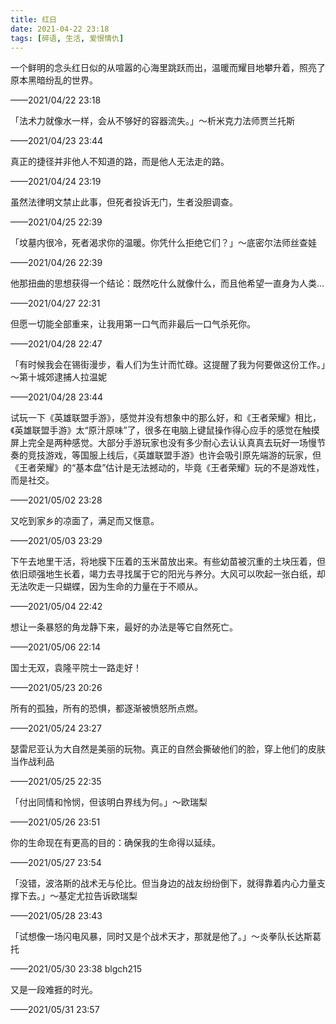 ```yaml
---
title: 红日
date: 2021-04-22 23:18
tags: [碎语, 生活, 爱恨情仇]
---
```


一个鲜明的念头红日似的从喧嚣的心海里跳跃而出，温暖而耀目地攀升着，照亮了原本黑暗纷乱的世界。

——2021/04/22 23:18

「法术力就像水一样，会从不够好的容器流失。」～析米克力法师贾兰托斯

——2021/04/23 23:44

真正的捷径并非他人不知道的路，而是他人无法走的路。

——2021/04/24 23:19

虽然法律明文禁止此事，但死者投诉无门，生者没胆调查。

——2021/04/25 22:39

「坟墓内很冷，死者渴求你的温暖。你凭什么拒绝它们？」～底密尔法师丝查娃

——2021/04/26 22:39

他那扭曲的思想获得一个结论：既然吃什么就像什么，而且他希望一直身为人类...

——2021/04/27 22:31

但愿一切能全部重来，让我用第一口气而非最后一口气杀死你。

——2021/04/28 22:47

「有时候我会在锡街漫步，看人们为生计而忙碌。这提醒了我为何要做这份工作。」～第十城郊逮捕人拉温妮

——2021/04/28 23:44

试玩一下《英雄联盟手游》，感觉并没有想象中的那么好，和《王者荣耀》相比，《英雄联盟手游》太“原汁原味”了，很多在电脑上键鼠操作得心应手的感觉在触摸屏上完全是两种感觉。大部分手游玩家也没有多少耐心去认认真真去玩好一场慢节奏的竞技游戏，等国服上线后，《英雄联盟手游》也许会吸引原先端游的玩家，但《王者荣耀》的“基本盘”估计是无法撼动的，毕竟《王者荣耀》玩的不是游戏性，而是社交。

——2021/05/02 23:28

又吃到家乡的凉面了，满足而又惬意。

——2021/05/03 23:29

下午去地里干活，将地膜下压着的玉米苗放出来。有些幼苗被沉重的土块压着，但依旧顽强地生长着，竭力去寻找属于它的阳光与养分。大风可以吹起一张白纸，却无法吹走一只蝴蝶，因为生命的力量在于不顺从。

——2021/05/04 22:42

想让一条暴怒的角龙静下来，最好的办法是等它自然死亡。

——2021/05/06 22:14

国士无双，袁隆平院士一路走好！

——2021/05/23 20:26

所有的孤独，所有的恐惧，都逐渐被愤怒所点燃。

——2021/05/24 23:27

瑟雷尼亚认为大自然是美丽的玩物。真正的自然会撕破他们的脸，穿上他们的皮肤当作战利品

——2021/05/25 22:35

「付出同情和怜悯，但该明白界线为何。」～欧瑞梨

——2021/05/26 23:51

你的生命现在有更高的目的：确保我的生命得以延续。

——2021/05/27 23:54

「没错，波洛斯的战术无与伦比。但当身边的战友纷纷倒下，就得靠着内心力量支撑下去。」～基定尤拉告诉欧瑞梨

——2021/05/28 23:43

「试想像一场闪电风暴，同时又是个战术天才，那就是他了。」～炎拳队长达斯葛托

——2021/05/30 23:38 blgch215

又是一段难捱的时光。

——2021/05/31 23:57
